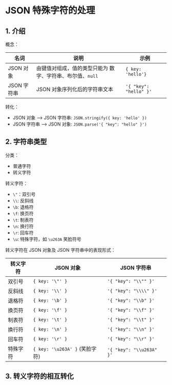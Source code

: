 <!--#region
@author 吴钦飞
@email wuqinfei@qq.com
@create date 2023-11-15 15:05:36
@modify date 2023-11-15 15:05:37
@desc [description]
#endregion-->


# JSON 特殊字符的处理

## 1. 介绍

概念：

| 名词 | 说明 | 示例 |
| - | - | - |
| JSON 对象 | 由键值对组成，值的类型只能为 数字、字符串、布尔值、`null` | `{ key: 'hello'}` |
| JSON 字符串 | JSON 对象序列化后的字符串文本 | `'{ "key": "hello" }'` |

转化：

* JSON 对象 --> JSON 字符串: `JSON.stringify({ key: 'hello' })`
* JSON 字符串 --> JSON 对象: `JSON.parse('{ "key": "hello" }')`

## 2. 字符串类型

分类：

* 普通字符
* 转义字符

转义字符：

* `\"`：双引号
* `\\`: 反斜线
* `\b`: 退格符
* `\f`: 换页符
* `\t`: 制表符
* `\n`: 换行符
* `\r`: 回车符
* `\u`: 特殊字符，如 `\u263A` 笑脸符号

转义字符在 JSON 对象及 JSON 字符串中的表现形式：

| 转义字符 | JSON 对象 | JSON 字符串 |
| - | - | - |
| 双引号 | `{ key: '\"' }` | `'{ "key": "\\"" }'` |
| 反斜线 | `{ key: '\\' }` | `'{ "key": "\\\\" }'` |
| 退格符 | `{ key: '\b' }` | `'{ "key": "\\b" }'` |
| 换页符 | `{ key: '\f' }` | `'{ "key": "\\f" }'` |
| 制表符 | `{ key: '\t' }` | `'{ "key": "\\t" }'` |
| 换行符 | `{ key: '\n' }` | `'{ "key": "\\n" }'` |
| 回车符 | `{ key: '\r' }` | `'{ "key": "\\r" }'` |
| 特殊字符 | `{ key: '\u263A' }` (笑脸字符) | `'{ "key": "\\u263A" }'` |

## 3. 转义字符的相互转化